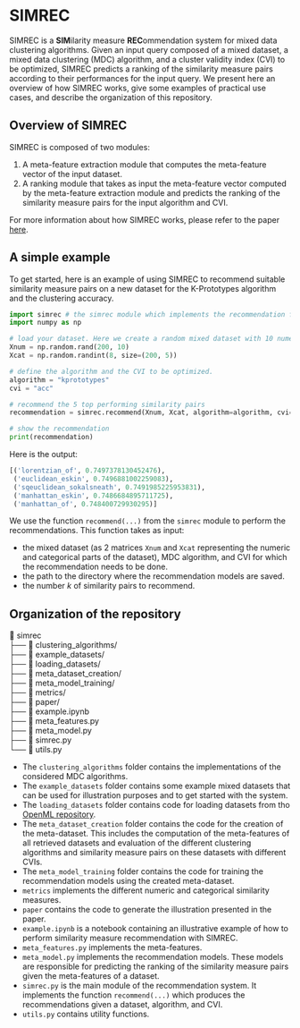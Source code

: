 # SIMREC
SIMREC is a **SIM**ilarity measure **REC**ommendation system for mixed data clustering algorithms. Given an input query composed of a mixed dataset, a mixed data clustering (MDC) algorithm, and a cluster validity index (CVI) to be optimized, SIMREC predicts a ranking of the similarity measure pairs according to their performances for the input query. We present here an overview of how SIMREC works, give some examples of practical use cases, and describe the organization of this repository.

## Overview of SIMREC

SIMREC is composed of two modules:

1. A meta-feature extraction module that computes the meta-feature vector of the input dataset.
2. A ranking module that takes as input the meta-feature vector computed by the meta-feature extraction module and predicts the ranking of the similarity measure pairs for the input algorithm and CVI.

For more information about how SIMREC works, please refer to the paper [here]().

## A simple example
To get started, here is an example of using SIMREC to recommend suitable similarity measure pairs on a new dataset for the K-Prototypes algorithm and the clustering accuracy.

``` python
import simrec # the simrec module which implements the recommendation function
import numpy as np

# load your dataset. Here we create a random mixed dataset with 10 numeric attributes and 5 categorical attributes
Xnum = np.random.rand(200, 10)
Xcat = np.random.randint(8, size=(200, 5))

# define the algorithm and the CVI to be optimized.
algorithm = "kprototypes"
cvi = "acc"

# recommend the 5 top performing similarity pairs
recommendation = simrec.recommend(Xnum, Xcat, algorithm=algorithm, cvi=cvi, k=5)

# show the recommendation
print(recommendation)
```

Here is the output:

``` python
[('lorentzian_of', 0.7497378130452476),
 ('euclidean_eskin', 0.7496881002259083),
 ('sqeuclidean_sokalsneath', 0.7491985225953831),
 ('manhattan_eskin', 0.7486684895711725),
 ('manhattan_of', 0.748400729930295)]
```

We use the function `recommend(...)` from the `simrec` module to perform the recommendations. This function takes as input:
- the mixed dataset (as 2 matrices `Xnum` and `Xcat` representing the numeric and categorical parts of the dataset), MDC algorithm, and CVI for which the recommendation needs to be done.
- the path to the directory where the recommendation models are saved.
- the number $k$ of similarity pairs to recommend.

## Organization of the repository

📁 simrec  
├── 📁 clustering_algorithms/  
├── 📁 example_datasets/  
├── 📁 loading_datasets/  
├── 📁 meta_dataset_creation/  
├── 📁 meta_model_training/  
├── 📁 metrics/  
├── 📁 paper/  
├── 📓 example.ipynb  
├── 📄 meta_features.py  
├── 📄 meta_model.py  
├── 📄 simrec.py  
└── 📄 utils.py  

- The `clustering_algorithms` folder contains the implementations of the considered MDC algorithms.
- The `example_datasets` folder contains some example mixed datasets that can be used for illustration purposes and to get started with the system.
- The `loading_datasets` folder contains code for loading datasets from tho [OpenML repository](https://www.openml.org/).
- The `meta_dataset_creation` folder contains the code for the creation of the meta-dataset. This includes the computation of the meta-features of all retrieved datasets and evaluation of the different clustering algorithms and similarity measure pairs on these datasets with different CVIs.
- The `meta_model_training` folder contains the code for training the recommendation models using the created meta-dataset.
- `metrics` implements the different numeric and categorical similarity measures.
- `paper` contains the code to generate the illustration presented in the paper.
- `example.ipynb` is a notebook containing an illustrative example of how to perform similarity measure recommendation with SIMREC.
- `meta_features.py` implements the meta-features.
- `meta_model.py` implements the recommendation models. These models are responsible for predicting the ranking of the similarity measure pairs given the meta-features of a dataset.
- `simrec.py` is the main module of the recommendation system. It implements the function `recommend(...)` which produces the recommendations given a dataset, algorithm, and CVI.
- `utils.py` contains utility functions.
